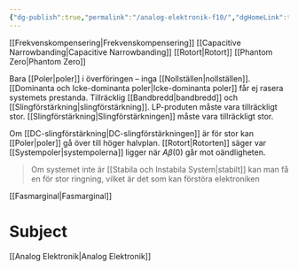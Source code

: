 ```yaml
---
{"dg-publish":true,"permalink":"/analog-elektronik-f10/","dgHomeLink":true,"dgPassFrontmatter":false}
---
```



[[Frekvenskompensering|Frekvenskompensering]]
[[Capacitive Narrowbanding|Capacitive Narrowbanding]]
[[Rotort|Rotort]]
[[Phantom Zero|Phantom Zero]]

Bara [[Poler|poler]] i överföringen – inga [[Nollställen|nollställen]]. [[Dominanta och Icke-dominanta poler|Icke-dominanta poler]] får ej rasera systemets prestanda. Tillräcklig [[Bandbredd|bandbredd]] och [[Slingförstärkning|slingförstärkning]]. LP-produten måste vara tillräckligt stor. [[Slingförstärkning|Slingförstärkningen]] måste vara tillräckligt stor.

Om [[DC-slingförstärkning|DC-slingförstärkningen]] är för stor kan [[Poler|poler]] gå över till höger halvplan. [[Rotort|Rotorten]] säger var [[Systempoler|systempolerna]] ligger när $A \beta(0)$ går mot oändligheten.

> Om systemet inte är [[Stabila och Instabila System|stabilt]] kan man få en för stor ringning, vilket är det som kan förstöra elektroniken

[[Fasmarginal|Fasmarginal]]


# Subject
[[Analog Elektronik|Analog Elektronik]]
